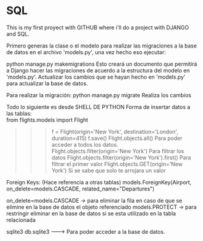 # SQL
This is my first proyect with GITHUB where i'll do a project with DJANGO and SQL.

Primero generas la clase o el modelo para realizar las migraciones a la base de datos en el archivo 'models.py', una vez hecho eso
ejecutar:

python manage.py makemigrations
Esto creará un documento que permitirá a Django hacer las migraciones de acuerdo a la estructura del modelo en 'models.py'.
Actualizar los cambios que se hayan hecho en 'models.py' para actualizar la base de datos.

Para realizar la migración:
python manage.py migrate
Realiza los cambios

Todo lo siguiente es desde SHELL DE PYTHON
Forma de insertar datos a las tablas:   
from flights.models import Flight

>>> f = Flight(origin='New York', destination='London', duration=415)
>>> f.save()
>>> Flight.objects.all()        Para poder acceder a todos los datos.
>>> Flight.objects.filter(origin='New York')            Para filtrar los datos
>>> Flight.objects.filter(origin='New York').first()    Para filtrar el primer valor
>>> Flight.objects.GET(origin='New York')               Si se sabe que solo te arrojara un valor

Foreign Keys: (Hace referencia a otras tablas)
models.ForeignKey(Airport, on_delete=models.CASCADE, related_name="Departures")

on_delete=models.CASCADE -> para eliminar la fila en caso de que se elimine en la base de datos el objeto referenciado
          models.PROTECT -> para restringir eliminar en la base de datos si se esta utilizado en la tabla relacionada


sqlite3 db.sqlite3  ---> Para poder acceder a la base de datos.